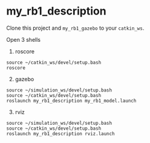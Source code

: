 # my_rb1_description

Clone this project and `my_rb1_gazebo` to your `catkin_ws`.

Open 3 shells

1. roscore

```
source ~/catkin_ws/devel/setup.bash
roscore
```

2. gazebo

```
source ~/simulation_ws/devel/setup.bash
source ~/catkin_ws/devel/setup.bash
roslaunch my_rb1_description my_rb1_model.launch
```

3. rviz
```
source ~/simulation_ws/devel/setup.bash
source ~/catkin_ws/devel/setup.bash
roslaunch my_rb1_description rviz.launch
```
